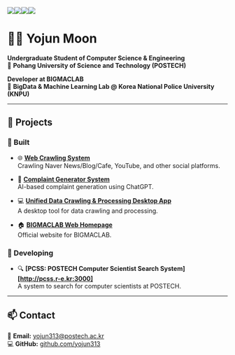 <a href="https://www.python.org" target="_blank"><img src="https://img.shields.io/badge/Python-3776AB?style=flat-square&logo=Python&logoColor=white"/></a><a href="https://nodejs.org/ko" target="_blank"><img src="https://img.shields.io/badge/Node.js-339933?style=flat-square&logo=Node.js&logoColor=white"/></a><a href="https://www.instagram.com/yo_jjun/" target="_blank"><img src="https://img.shields.io/badge/Instagram-E4405F?style=flat&logo=Instagram&logoColor=white"/></a><img src="https://img.shields.io/badge/macOS-000000?style=flat&logo=macOS&logoColor=white"/></a>

# 👨‍💻 Yojun Moon

**Undergraduate Student of Computer Science & Engineering**  
📍 **Pohang University of Science and Technology (POSTECH)**  

**Developer at BIGMACLAB**  
🏢 **BigData & Machine Learning Lab @ Korea National Police University (KNPU)**  

---

## 🚀 Projects

### 🔨 Built
- 🌐 **[Web Crawling System](http://bigmaclab-crawler.kro.kr:81)**  
  Crawling Naver News/Blog/Cafe, YouTube, and other social platforms.

- 🤖 **[Complaint Generator System](http://www.bigmaclab-gpt.kro.kr:112)**  
  AI-based complaint generation using ChatGPT.

- 💻 **[Unified Data Crawling & Processing Desktop App](https://knpu.re.kr/tool)**  
  A desktop tool for data crawling and processing.

- 🏠 **[BIGMACLAB Web Homepage](https://knpu.re.kr)**  
  Official website for BIGMACLAB.

### 🔧 Developing
- 🔍 **[PCSS: POSTECH Computer Scientist Search System][http://pcss.r-e.kr:3000]**  
  A system to search for computer scientists at POSTECH.

---

## 📫 Contact
📧 **Email:** yojun313@postech.ac.kr  
💻 **GitHub:** [github.com/yojun313](https://github.com/yojun313)



